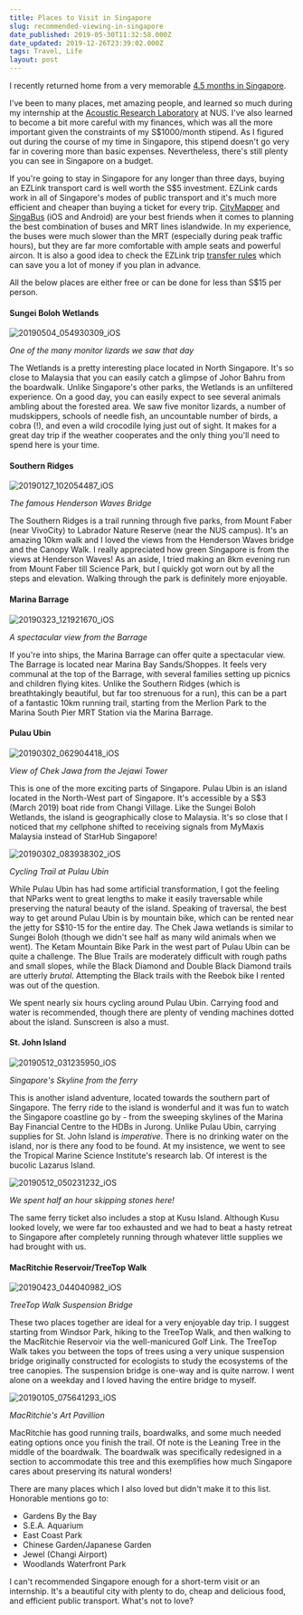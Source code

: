 ```yaml
---
title: Places to Visit in Singapore
slug: recommended-viewing-in-singapore
date_published: 2019-05-30T11:32:58.000Z
date_updated: 2019-12-26T23:39:02.000Z
tags: Travel, Life
layout: post
---
```


I recently returned home from a very memorable [4.5 months in Singapore](https://arnavdhamija.com/2019/02/18/singapore/).

I've been to many places, met amazing people, and learned so much during my internship at the [Acoustic Research Laboratory](http://arl.nus.edu.sg/) at NUS. I've also learned to become a bit more careful with my finances, which was all the more important given the constraints of my S$1000/month stipend. As I figured out during the course of my time in Singapore, this stipend doesn't go very far in covering more than basic expenses. Nevertheless, there's still plenty you can see in Singapore on a budget.

If you're going to stay in Singapore for any longer than three days, buying an EZLink transport card is well worth the S$5 investment. EZLink cards work in all of Singapore's modes of public transport and it's much more efficient and cheaper than buying a ticket for every trip. [CityMapper](https://citymapper.com/?lang=en) and [SingaBus](https://play.google.com/store/apps/details?id=sg.cotton.singabus) (iOS and Android) are your best friends when it comes to planning the best combination of buses and MRT lines islandwide. In my experience, the buses were much slower than the MRT (especially during peak traffic hours), but they are far more comfortable with ample seats and powerful aircon. It is also a good idea to check the EZLink trip [transfer rules](https://www.transitlink.com.sg/TIdetail.aspx?ty=art&amp;Id=83) which can save you a lot of money if you plan in advance.

All the below places are either free or can be done for less than S$15 per person.

#### Sungei Boloh Wetlands

![20190504_054930309_iOS](/content/images/2019/05/20190504_054930309_iOS.jpg)

*One of the many monitor lizards we saw that day*

The Wetlands is a pretty interesting place located in North Singapore. It's so close to Malaysia that you can easily catch a glimpse of Johor Bahru from the boardwalk. Unlike Singapore's other parks, the Wetlands is an unfiltered experience. On a good day, you can easily expect to see several animals ambling about the forested area. We saw five monitor lizards, a number of mudskippers, schools of needle fish, an uncountable number of birds, a cobra (!), and even a wild crocodile lying just out of sight. It makes for a great day trip if the weather cooperates and the only thing you'll need to spend here is your time.

#### Southern Ridges

![20190127_102054487_iOS](/content/images/2019/05/20190127_102054487_iOS.jpg)

*The famous Henderson Waves Bridge*

The Southern Ridges is a trail running through five parks, from Mount Faber (near VivoCity) to Labrador Nature Reserve (near the NUS campus). It's an amazing 10km walk and I loved the views from the Henderson Waves bridge and the Canopy Walk. I really appreciated how green Singapore is from the views at Henderson Waves! As an aside, I tried making an 8km evening run from Mount Faber till Science Park, but I quickly got worn out by all the steps and elevation. Walking through the park is definitely more enjoyable.

#### Marina Barrage

![20190323_121921670_iOS](/content/images/2019/05/20190323_121921670_iOS.jpg)

*A spectacular view from the Barrage*

If you're into ships, the Marina Barrage can offer quite a spectacular view. The Barrage is located near Marina Bay Sands/Shoppes. It feels very communal at the top of the Barrage, with several families setting up picnics and children flying kites. Unlike the Southern Ridges (which is breathtakingly beautiful, but far too strenuous for a run), this can be a part of a fantastic 10km running trail, starting from the Merlion Park to the Marina South Pier MRT Station via the Marina Barrage.

#### Pulau Ubin

![20190302_062904418_iOS](/content/images/2019/05/20190302_062904418_iOS.jpg)

*View of Chek Jawa from the Jejawi Tower*

This is one of the more exciting parts of Singapore. Pulau Ubin is an island located in the North-West part of Singapore. It's accessible by a S$3 (March 2019) boat ride from Changi Village. Like the Sungei Boloh Wetlands, the island is geographically close to Malaysia. It's so close that I noticed that my cellphone shifted to receiving signals from MyMaxis Malaysia instead of StarHub Singapore!

![20190302_083938302_iOS](/content/images/2019/05/20190302_083938302_iOS.jpg)

*Cycling Trail at Pulau Ubin*

While Pulau Ubin has had some artificial transformation, I got the feeling that NParks went to great lengths to make it easily traversable while preserving the natural beauty of the island. Speaking of traversal, the best way to get around Pulau Ubin is by mountain bike, which can be rented near the jetty for S$10-15 for the entire day. The Chek Jawa wetlands is similar to Sungei Boloh (though we didn't see half as many wild animals when we went). The Ketam Mountain Bike Park in the west part of Pulau Ubin can be quite a challenge. The Blue Trails are moderately difficult with rough paths and small slopes, while the Black Diamond and Double Black Diamond trails are utterly *brutal*. Attempting the Black trails with the Reebok bike I rented was out of the question.

We spent nearly six hours cycling around Pulau Ubin. Carrying food and water is recommended, though there are plenty of vending machines dotted about the island. Sunscreen is also a must.

#### St. John Island

![20190512_031235950_iOS](/content/images/2019/05/20190512_031235950_iOS.jpg)

*Singapore's Skyline from the ferry*

This is another island adventure, located towards the southern part of Singapore. The ferry ride to the island is wonderful and it was fun to watch the Singapore coastline go by - from the sweeping skylines of the Marina Bay Financial Centre to the HDBs in Jurong. Unlike Pulau Ubin, carrying supplies for St. John Island is *imperative*. There is no drinking water on the island, nor is there any food to be found. At my insistence, we went to see the Tropical Marine Science Institute's research lab. Of interest is the bucolic Lazarus Island.

![20190512_050231232_iOS](/content/images/2019/05/20190512_050231232_iOS.jpg)

*We spent half an hour skipping stones here!*

The same ferry ticket also includes a stop at Kusu Island. Although Kusu looked lovely, we were far too exhausted and we had to beat a hasty retreat to Singapore after completely running through whatever little supplies we had brought with us.

#### MacRitchie Reservoir/TreeTop Walk

![20190423_044040982_iOS](/content/images/2019/05/20190423_044040982_iOS.jpg)

*TreeTop Walk Suspension Bridge*

These two places together are ideal for a very enjoyable day trip. I suggest starting from Windsor Park, hiking to the TreeTop Walk, and then walking to the MacRitchie Reservoir via the well-manicured Golf Link. The TreeTop Walk takes you between the tops of trees using a very unique suspension bridge originally constructed for ecologists to study the ecosystems of the tree canopies. The suspension bridge is one-way and is quite narrow. I went alone on a weekday and I loved having the entire bridge to myself.

![20190105_075641293_iOS](/content/images/2019/05/20190105_075641293_iOS.jpg)

*MacRitchie's Art Pavillion*

MacRitchie has good running trails, boardwalks, and some much needed eating options once you finish the trail. Of note is the Leaning Tree in the middle of the boardwalk. The boardwalk was specifically redesigned in a section to accommodate this tree and this exemplifies how much Singapore cares about preserving its natural wonders!

There are many places which I also loved but didn't make it to this list. Honorable mentions go to:

- Gardens By the Bay
- S.E.A. Aquarium
- East Coast Park
- Chinese Garden/Japanese Garden
- Jewel (Changi Airport)
- Woodlands Waterfront Park

I can't recommended Singapore enough for a short-term visit or an internship. It's a beautiful city with plenty to do, cheap and delicious food, and efficient public transport. What's not to love?
